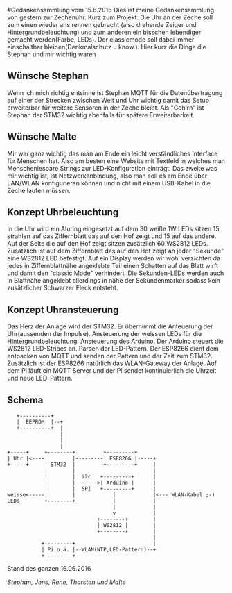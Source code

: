 #Gedankensammlung vom 15.6.2016
Dies ist meine Gedankensammlung von gestern zur Zechenuhr. Kurz zum Projekt: Die Uhr an der Zeche soll zum einen wieder ans rennen gebracht (also drehende Zeiger und Hintergrundbeleuchtung) und zum anderen ein bisschen lebendiger gemacht werden(Farbe, LEDs). Der classicmode soll dabei immer einschaltbar bleiben(Denkmalschutz u know.).
Hier kurz die Dinge die Stephan und mir wichtig waren

## Wünsche Stephan

Wenn ich mich richtig entsinne ist Stephan MQTT für die Datenübertragung auf einer der Strecken zwischen Welt und Uhr wichtig damit das Setup erweiterbar für weitere Sensoren in der Zeche bleibt. Als "Gehirn" ist Stephan der STM32 wichtig ebenfalls für spätere Erweiterbarkeit.

## Wünsche Malte

Mir war ganz wichtig das man am Ende ein leicht verständliches Interface für Menschen hat. Also am besten eine Website mit Textfeld in welches man Menschenlesbare Strings zur LED-Konfiguration einträgt. Das zweite was mir wichtig ist, ist Netzwerkanbindung, also man soll es am Ende über LAN/WLAN konfigurieren können und nicht mit einem USB-Kabel in die Zeche laufen müssen.

## Konzept Uhrbeleuchtung

In die Uhr wird ein Aluring eingesetzt auf dem 30 weiße 1W LEDs sitzen 15 strahlen auf das Ziffernblatt das auf den Hof zeigt und 15 auf das andere.  Auf der Seite die auf den Hof zeigt sitzen zusätzlich 60 WS2812 LEDs. Zusätzlich ist auf dem Ziffernblatt das auf den Hof zeigt an jeder "Sekunde" eine WS2812 LED befestigt. Auf ein Display werden wir wohl verzichten da jedes in Ziffernblattnähe angeklebte Teil einen Schatten auf das Blatt wirft und damit den "classic Mode" verhindert.  Die Sekunden-LEDs werden auch in Blattnähe angeklebt allerdings in nähe der Sekundenmarker sodass kein zusätzlicher Schwarzer Fleck entsteht.

## Konzept Uhransteuerung

Das Herz der Anlage wird der STM32. Er übernimmt die Anteuerung der Uhr(aussenden der Impulse). Ansteuerung der weissen LEDs für die Hintergrundbeleuchtung. Ansteuerung des Arduino. Der Arduino steuert die WS2812 LED-Stripes an. Parsen der LED-Pattern. Der ESP8266 dient dem entpacken von MQTT und senden der Pattern und der Zeit zum STM32. Zusätzlich ist der ESP8266 natürlich das WLAN-Gateway der Anlage. Auf dem Pi läuft ein MQTT Server und der Pi sendet kontinuierlich die Uhrzeit und neue LED-Pattern. 

## Schema

```
   +----------+
   |  EEPROM  |--+
   +----------+  |
                 |
                 |
                 |
+-----+     +--------+         +---------+
| Uhr |<----|        |---------| ESP8266 |-----+
+-----+     | STM32  |         +---------+     |
            |        |                         |
            |        |  i2c   +---------+      |
            |        |------->| Arduino |      |
            |        |  SPI   +---------+      |
weisse<-----|        |            |            |<--- WLAN-Kabel ;-)
LEDs        +--------+            |            |
                                  |            |
                                  v            |
                             +--------+        |
                             | WS2812 |        |
                             +--------+        |
                                               |
           +---------+                         |
           | Pi o.ä. |--WLAN(NTP,LED-Pattern)--+
           +---------+

```                  

Stand des ganzen 16.06.2016

_Stephan, Jens, Rene, Thorsten und Malte_
